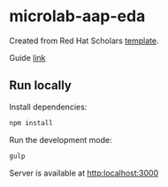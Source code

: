 # microlab-aap-eda

Created from Red Hat Scholars [template](https://github.com/redhat-scholars/courseware-template).

Guide [link](https://zaskan.github.io/microlab-aap-eda/)

## Run locally

Install dependencies:

```sh
npm install
```

Run the development mode: 

```sh
gulp
```
 
Server is available at [http:localhost:3000](http:localhost:3000) 